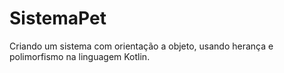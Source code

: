 # SistemaPet
Criando um sistema com orientação a objeto, usando herança e polimorfismo na linguagem Kotlin.
